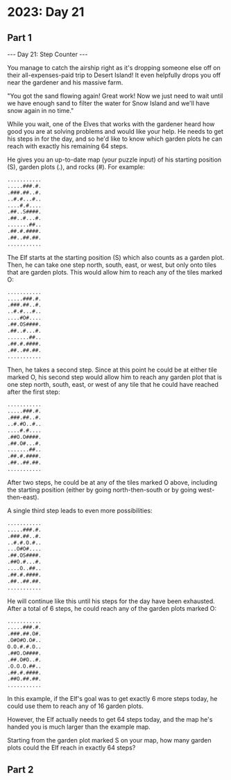 # 2023: Day 21

## Part 1

--- Day 21: Step Counter ---

You manage to catch the airship right as it's dropping someone else off on their
all-expenses-paid trip to Desert Island! It even helpfully drops you off near
the gardener and his massive farm.

"You got the sand flowing again! Great work! Now we just need to wait until we
have enough sand to filter the water for Snow Island and we'll have snow again
in no time."

While you wait, one of the Elves that works with the gardener heard how good
you are at solving problems and would like your help. He needs to get his steps
in for the day, and so he'd like to know which garden plots he can reach with
exactly his remaining 64 steps.

He gives you an up-to-date map (your puzzle input) of his starting position (S),
garden plots (.), and rocks (#). For example:

```txt
...........
.....###.#.
.###.##..#.
..#.#...#..
....#.#....
.##..S####.
.##..#...#.
.......##..
.##.#.####.
.##..##.##.
...........
```

The Elf starts at the starting position (S) which also counts as a garden plot.
Then, he can take one step north, south, east, or west, but only onto tiles that
are garden plots. This would allow him to reach any of the tiles marked O:

```txt
...........
.....###.#.
.###.##..#.
..#.#...#..
....#O#....
.##.OS####.
.##..#...#.
.......##..
.##.#.####.
.##..##.##.
...........
```

Then, he takes a second step. Since at this point he could be at either tile
marked O, his second step would allow him to reach any garden plot that is one
step north, south, east, or west of any tile that he could have reached after
the first step:

```txt
...........
.....###.#.
.###.##..#.
..#.#O..#..
....#.#....
.##O.O####.
.##.O#...#.
.......##..
.##.#.####.
.##..##.##.
...........
```

After two steps, he could be at any of the tiles marked O above, including the
starting position (either by going north-then-south or by going west-then-east).

A single third step leads to even more possibilities:

```txt
...........
.....###.#.
.###.##..#.
..#.#.O.#..
...O#O#....
.##.OS####.
.##O.#...#.
....O..##..
.##.#.####.
.##..##.##.
...........
```

He will continue like this until his steps for the day have been exhausted.
After a total of 6 steps, he could reach any of the garden plots marked O:

```txt
...........
.....###.#.
.###.##.O#.
.O#O#O.O#..
O.O.#.#.O..
.##O.O####.
.##.O#O..#.
.O.O.O.##..
.##.#.####.
.##O.##.##.
...........
```

In this example, if the Elf's goal was to get exactly 6 more steps today, he
could use them to reach any of 16 garden plots.

However, the Elf actually needs to get 64 steps today, and the map he's handed
you is much larger than the example map.

Starting from the garden plot marked S on your map, how many garden plots could
the Elf reach in exactly 64 steps?

## Part 2
